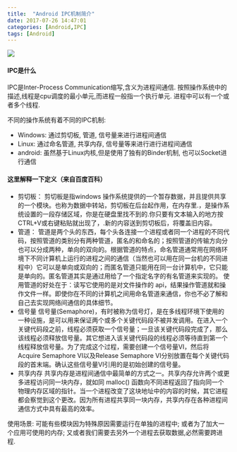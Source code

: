 ```yaml
---
title:  "Android IPC机制简介"
date: 2017-07-26 14:47:01
categories: [Android,IPC]
tags: [Android]
---
```


![](http://ot0nm27pk.bkt.clouddn.com/android_ipc_01.jpg) 

#### IPC是什么

IPC是Inter-Process Communication缩写,含义为进程间通信. 按照操作系统中的描述,线程是cpu调度的最小单元,而进程一般指一个执行单元. 进程中可以有一个或者多个线程.

不同的操作系统有着不同的IPC机制:

- Windows: 通过剪切板, 管道, 信号量来进行进程间通信
- Linux: 通过命名管道, 共享内存, 信号量等来进行进行进程间通信
- android: 虽然基于Linux内核,但是使用了独有的Binder机制, 也可以Socket进行通信


#### 这里解释一下定义（来自百度百科）

- 剪切板：
剪切板是指windows 操作系统提供的一个暂存数据，并且提供共享的一个模块。也称为数据中转站，剪切板在后台起作用，在内存里.，是操作系统设置的一段存储区域，你是在硬盘里找不到的.你只要有文本输入的地方按CTRL+V或右键粘贴就出现了，.新的内容送到剪切板后，将覆盖旧内容。
- 管道：
管道是两个头的东西，每个头各连接一个进程或者同一个进程的不同代码，按照管道的类别分有两种管道，匿名的和命名的；按照管道的传输方向分也可以分成两种，单向的双向的。根据管道的特点，命名管道通常用在网络环境下不同计算机上运行的进程之间的通信（当然也可以用在同一台机的不同进程中）它可以是单向或双向的；而匿名管道只能用在同一台计算机中，它只能是单向的。匿名管道其实是通过用给了一个指定名字的有名管道来实现的。
使用管道的好处在于：读写它使用的是对文件操作的 api，结果操作管道就和操作文件一样。即使你在不同的计算机之间用命名管道来通信，你也不必了解和自己去实现网络间通信的具体细节。
- 信号量
信号量(Semaphore)，有时被称为信号灯，是在多线程环境下使用的一种设施，是可以用来保证两个或多个关键代码段不被并发调用。在进入一个关键代码段之前，线程必须获取一个信号量；一旦该关键代码段完成了，那么该线程必须释放信号量。其它想进入该关键代码段的线程必须等待直到第一个线程释放信号量。为了完成这个过程，需要创建一个信号量VI，然后将Acquire Semaphore VI以及Release Semaphore VI分别放置在每个关键代码段的首末端。确认这些信号量VI引用的是初始创建的信号量。
- 共享内存
共享内存是进程间通信中最简单的方式之一。共享内存允许两个或更多进程访问同一块内存，就如同 malloc() 函数向不同进程返回了指向同一个物理内存区域的指针。当一个进程改变了这块地址中的内容的时候，其它进程都会察觉到这个更改。因为所有进程共享同一块内存，共享内存在各种进程间通信方式中具有最高的效率。


使用场景: 
可能有些模块因为特殊原因需要运行在单独的进程中; 或者为了加大一个应用可使用的内存; 又或者我们需要去另外一个进程去获取数据,必然需要跨进程.